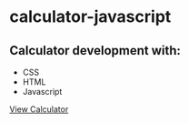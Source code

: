 # calculator-javascript

## Calculator development with:

- CSS
- HTML
- Javascript

[View Calculator](https://andersoncgiusti.github.io/calculator-javascript/)





